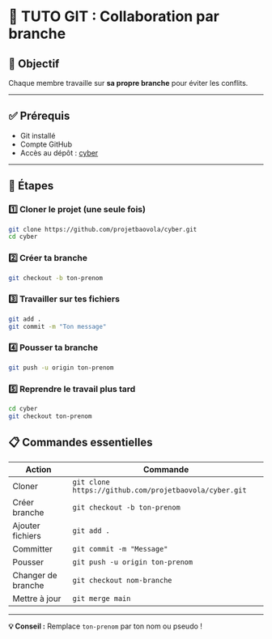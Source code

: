# 📘 TUTO GIT : Collaboration par branche

## 🎯 Objectif

Chaque membre travaille sur **sa propre branche** pour éviter les conflits.

---

## ✅ Prérequis

- Git installé
- Compte GitHub
- Accès au dépôt : [cyber](https://github.com/projetbaovola/cyber)

---

## 🚀 Étapes

### 1️⃣ Cloner le projet (une seule fois)

```bash
git clone https://github.com/projetbaovola/cyber.git
cd cyber
```

### 2️⃣ Créer ta branche

```bash
git checkout -b ton-prenom
```

### 3️⃣ Travailler sur tes fichiers

```bash
git add .
git commit -m "Ton message"
```

### 4️⃣ Pousser ta branche

```bash
git push -u origin ton-prenom
```

### 5️⃣ Reprendre le travail plus tard

```bash
cd cyber
git checkout ton-prenom
```

## 📋 Commandes essentielles

| Action             | Commande                                               |
| ------------------ | ------------------------------------------------------ |
| Cloner             | `git clone https://github.com/projetbaovola/cyber.git` |
| Créer branche      | `git checkout -b ton-prenom`                           |
| Ajouter fichiers   | `git add .`                                            |
| Committer          | `git commit -m "Message"`                              |
| Pousser            | `git push -u origin ton-prenom`                        |
| Changer de branche | `git checkout nom-branche`                             |
| Mettre à jour      | `git merge main`                                       |

---

**💡 Conseil :** Remplace `ton-prenom` par ton nom ou pseudo !

